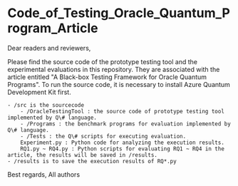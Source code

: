 # Code_of_Testing_Oracle_Quantum_Program_Article
Dear readers and reviewers,

Please find the source code of the prototype testing tool and the experimental evaluations in this repository. They are associated with the article entitled "A Black-box Testing Framework for Oracle Quantum Programs". To run the source code, it is necessary to install Azure Quantum Development Kit first.

    - /src is the sourcecode
        - /OracleTestingTool : the source code of prototype testing tool implemented by Q\# language.
        - /Programs : the benchmark programs for evaluation implemented by Q\# language.
        - /Tests : the Q\# scripts for executing evaluation.
        Experiment.py : Python code for analyzing the execution results.
        RQ1.py ~ RQ4.py : Python scripts for evaluating RQ1 ~ RQ4 in the article, the results will be saved in /results.
    - /results is to save the execution results of RQ*.py

Best regards,
All authors
